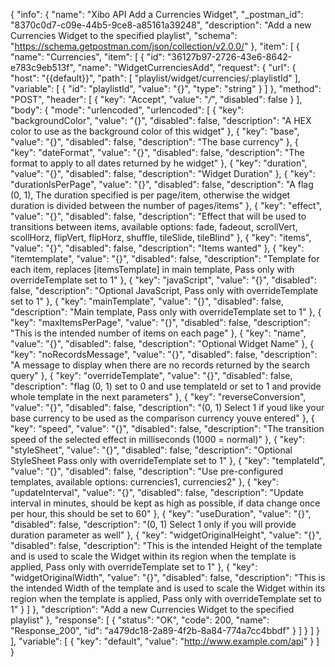 {
  "info": {
    "name": "Xibo API Add a Currencies Widget",
    "_postman_id": "8370c0d7-c09e-44b5-9ce8-a85161a39248",
    "description": "Add a new Currencies Widget to the specified playlist",
    "schema": "https://schema.getpostman.com/json/collection/v2.0.0/"
  },
  "item": [
    {
      "name": "Currencies",
      "item": [
        {
          "id": "36127b97-2726-43e6-8642-e783c9eb513f",
          "name": "WidgetCurrenciesAdd",
          "request": {
            "url": {
              "host": "{{default}}",
              "path": [
                "playlist/widget/currencies/:playlistId"
              ],
              "variable": [
                {
                  "id": "playlistId",
                  "value": "{}",
                  "type": "string"
                }
              ]
            },
            "method": "POST",
            "header": [
              {
                "key": "Accept",
                "value": "*/*",
                "disabled": false
              }
            ],
            "body": {
              "mode": "urlencoded",
              "urlencoded": [
                {
                  "key": "backgroundColor",
                  "value": "{}",
                  "disabled": false,
                  "description": "A HEX color to use as the background color of this widget"
                },
                {
                  "key": "base",
                  "value": "{}",
                  "disabled": false,
                  "description": "The base currency"
                },
                {
                  "key": "dateFormat",
                  "value": "{}",
                  "disabled": false,
                  "description": "The format to apply to all dates returned by he widget"
                },
                {
                  "key": "duration",
                  "value": "{}",
                  "disabled": false,
                  "description": "Widget Duration"
                },
                {
                  "key": "durationIsPerPage",
                  "value": "{}",
                  "disabled": false,
                  "description": "A flag (0, 1), The duration specified is per page/item, otherwise the widget duration is divided between the number of pages/items"
                },
                {
                  "key": "effect",
                  "value": "{}",
                  "disabled": false,
                  "description": "Effect that will be used to transitions between items, available options: fade, fadeout, scrollVert, scollHorz, flipVert, flipHorz, shuffle, tileSlide, tileBlind"
                },
                {
                  "key": "items",
                  "value": "{}",
                  "disabled": false,
                  "description": "Items wanted"
                },
                {
                  "key": "itemtemplate",
                  "value": "{}",
                  "disabled": false,
                  "description": "Template for each item, replaces [itemsTemplate] in main template, Pass only with overrideTemplate set to 1"
                },
                {
                  "key": "javaScript",
                  "value": "{}",
                  "disabled": false,
                  "description": "Optional JavaScript, Pass only with overrideTemplate set to 1"
                },
                {
                  "key": "mainTemplate",
                  "value": "{}",
                  "disabled": false,
                  "description": "Main template, Pass only with overrideTemplate set to 1"
                },
                {
                  "key": "maxItemsPerPage",
                  "value": "{}",
                  "disabled": false,
                  "description": "This is the intended number of items on each page"
                },
                {
                  "key": "name",
                  "value": "{}",
                  "disabled": false,
                  "description": "Optional Widget Name"
                },
                {
                  "key": "noRecordsMessage",
                  "value": "{}",
                  "disabled": false,
                  "description": "A message to display when there are no records returned by the search query"
                },
                {
                  "key": "overrideTemplate",
                  "value": "{}",
                  "disabled": false,
                  "description": "flag (0, 1) set to 0 and use templateId or set to 1 and provide whole template in the next parameters"
                },
                {
                  "key": "reverseConversion",
                  "value": "{}",
                  "disabled": false,
                  "description": "(0, 1) Select 1 if youd like your base currency to be used as the comparison currency youve entered"
                },
                {
                  "key": "speed",
                  "value": "{}",
                  "disabled": false,
                  "description": "The transition speed of the selected effect in milliseconds (1000 = normal)"
                },
                {
                  "key": "styleSheet",
                  "value": "{}",
                  "disabled": false,
                  "description": "Optional StyleSheet Pass only with overrideTemplate set to 1"
                },
                {
                  "key": "templateId",
                  "value": "{}",
                  "disabled": false,
                  "description": "Use pre-configured templates, available options: currencies1, currencies2"
                },
                {
                  "key": "updateInterval",
                  "value": "{}",
                  "disabled": false,
                  "description": "Update interval in minutes, should be kept as high as possible, if data change once per hour, this should be set to 60"
                },
                {
                  "key": "useDuration",
                  "value": "{}",
                  "disabled": false,
                  "description": "(0, 1) Select 1 only if you will provide duration parameter as well"
                },
                {
                  "key": "widgetOriginalHeight",
                  "value": "{}",
                  "disabled": false,
                  "description": "This is the intended Height of the template and is used to scale the Widget within its region when the template is applied, Pass only with overrideTemplate set to 1"
                },
                {
                  "key": "widgetOriginalWidth",
                  "value": "{}",
                  "disabled": false,
                  "description": "This is the intended Width of the template and is used to scale the Widget within its region when the template is applied, Pass only with overrideTemplate set to 1"
                }
              ]
            },
            "description": "Add a new Currencies Widget to the specified playlist"
          },
          "response": [
            {
              "status": "OK",
              "code": 200,
              "name": "Response_200",
              "id": "a479dc18-2a89-4f2b-8a84-774a7cc4bbdf"
            }
          ]
        }
      ]
    }
  ],
  "variable": [
    {
      "key": "default",
      "value": "http://www.example.com/api"
    }
  ]
}